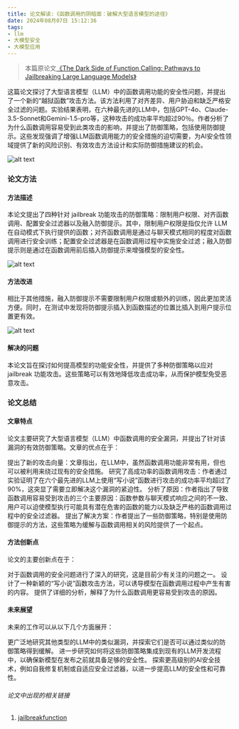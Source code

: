 ```yaml
---
title: 论文解读:《函数调用的阴暗面：破解大型语言模型的途径》
date: 2024年08月07日 15:12:36
tags: 
- llm
- 大模型安全
- 大模型应用
---
```




> 本篇原论文[《The Dark Side of Function Calling: Pathways to Jailbreaking Large Language Models》](https://arxiv.org/abs/2407.17915)

这篇论文探讨了大型语言模型（LLM）中的函数调用功能的安全性问题，并提出了一个新的“越狱函数”攻击方法。该方法利用了对齐差异、用户胁迫和缺乏严格安全过滤的问题。实验结果表明，在六种最先进的LLM中，包括GPT-4o、Claude-3.5-Sonnet和Gemini-1.5-pro等，这种攻击的成功率平均超过90％。作者分析了为什么函数调用容易受到此类攻击的影响，并提出了防御策略，包括使用防御提示。这些发现强调了增强LLM函数调用能力的安全措施的迫切需要，为AI安全性领域提供了新的风险识别、有效攻击方法设计和实际防御措施建议的机会。

![alt text](image.png)

### 论文方法

#### 方法描述

本论文提出了四种针对 jailbreak 功能攻击的防御策略：限制用户权限、对齐函数调用、配置安全过滤器以及融入防御提示。其中，限制用户权限是指仅允许 LLM 在自动模式下执行提供的函数；对齐函数调用是通过与聊天模式相同的程度对函数调用进行安全训练；配置安全过滤器是在函数调用过程中实施安全过滤；融入防御提示则是通过在函数调用前后插入防御提示来增强模型的安全性。

![alt text](image1.png)

#### 方法改进
相比于其他措施，融入防御提示不需要限制用户权限或额外的训练，因此更加灵活方便。同时，在测试中发现将防御提示插入到函数描述的位置比插入到用户提示位置更有效。

![alt text](image2.png)

#### 解决的问题
本论文旨在探讨如何提高模型的功能安全性，并提供了多种防御策略以应对 jailbreak 功能攻击。这些策略可以有效地降低攻击成功率，从而保护模型免受恶意攻击。



### 论文总结

#### 文章特点
论文主要研究了大型语言模型（LLM）中函数调用的安全漏洞，并提出了针对该漏洞的有效防御策略。文章的优点在于：

提出了新的攻击向量：文章指出，在LLM中，虽然函数调用功能非常有用，但也可以被利用来绕过现有的安全措施。
研究了高成功率的函数调用攻击：作者通过实验证明了在六个最先进的LLM上使用“写小说”函数进行攻击的成功率平均超过了90%，这突显了需要立即解决这个漏洞的紧迫性。
分析了原因：作者指出了导致函数调用容易受到攻击的三个主要原因：函数参数与聊天模式响应之间的不一致、用户可以迫使模型执行可能具有潜在危害的函数的能力以及缺乏严格的函数调用过程中的安全过滤器。
提出了解决方案：作者提出了一些防御策略，特别是使用防御提示的方法，这些策略为缓解与函数调用相关的风险提供了一个起点。

#### 方法创新点
论文的主要创新点在于：

对于函数调用的安全问题进行了深入的研究，这是目前少有关注的问题之一。
设计了一种新颖的“写小说”函数攻击方法，可以诱导模型在函数调用过程中产生有害的内容。
提供了详细的分析，解释了为什么函数调用更容易受到攻击的原因。

#### 未来展望
未来的工作可以从以下几个方面展开：

更广泛地研究其他类型的LLM中的类似漏洞，并探索它们是否可以通过类似的防御策略得到缓解。
进一步研究如何将这些防御策略集成到现有的LLM开发流程中，以确保新模型在发布之前就具备足够的安全性。
探索更高级别的AI安全技术，例如自我修复机制或自适应安全过滤器，以进一步提高LLM的安全性和可靠性。

###### 论文中出现的相关链接

1. [jailbreakfunction](https://github.com/wooozihui/jailbreakfunction)
